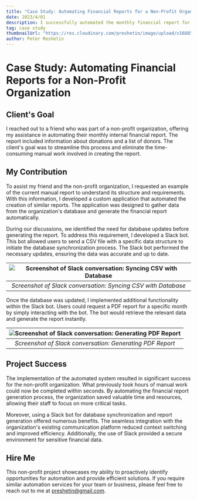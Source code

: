 ```yaml
---
title: "Case Study: Automating Financial Reports for a Non-Profit Organization"
date: 2023/4/01
description: I successfully automated the monthly financial report for a non-profit organization by developing a custom application and integrating it with a Slack bot. The automated system significantly reduced manual work, saved time and resources, and improved data accuracy and report generation efficiency.
tag: case study
thumbnailUrl: "https://res.cloudinary.com/preshetin/image/upload/v1688580534/preshetin.com/case-studies/donation-utils-1_izxk42.png"
author: Peter Reshetin
---
```




# Case Study: Automating Financial Reports for a Non-Profit Organization

## Client's Goal
I reached out to a friend who was part of a non-profit organization, offering my assistance in automating their monthly internal financial report. The report included information about donations and a list of donors. The client's goal was to streamline this process and eliminate the time-consuming manual work involved in creating the report.

## My Contribution
To assist my friend and the non-profit organization, I requested an example of the current manual report to understand its structure and requirements. With this information, I developed a custom application that automated the creation of similar reports. The application was designed to gather data from the organization's database and generate the financial report automatically.

During our discussions, we identified the need for database updates before generating the report. To address this requirement, I developed a Slack bot. This bot allowed users to send a CSV file with a specific data structure to initiate the database synchronization process. The Slack bot performed the necessary updates, ensuring the data was accurate and up to date.

| ![Screenshot of Slack conversation: Syncing CSV with Database](https://res.cloudinary.com/preshetin/image/upload/v1688580535/preshetin.com/case-studies/donation-utils-2_ptyr2i.png) | 
|:--:| 
| *Screenshot of Slack conversation: Syncing CSV with Database* |

Once the database was updated, I implemented additional functionality within the Slack bot. Users could request a PDF report for a specific month by simply interacting with the bot. The bot would retrieve the relevant data and generate the report instantly.

| ![Screenshot of Slack conversation: Generating PDF Report](https://res.cloudinary.com/preshetin/image/upload/v1688580534/preshetin.com/case-studies/donation-utils-1_izxk42.png) | 
|:--:| 
| *Screenshot of Slack conversation: Generating PDF Report* |

## Project Success
The implementation of the automated system resulted in significant success for the non-profit organization. What previously took hours of manual work could now be completed within seconds. By automating the financial report generation process, the organization saved valuable time and resources, allowing their staff to focus on more critical tasks.

Moreover, using a Slack bot for database synchronization and report generation offered numerous benefits. The seamless integration with the organization's existing communication platform reduced context switching and improved efficiency. Additionally, the use of Slack provided a secure environment for sensitive financial data.

## Hire Me
This non-profit project showcases my ability to proactively identify opportunities for automation and provide efficient solutions. If you require similar automation services for your team or business, please feel free to reach out to me at preshetin@gmail.com.
